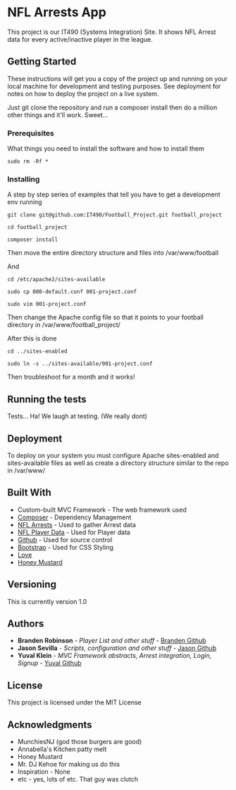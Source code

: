 # NFL Arrests App

This project is our IT490 (Systems Integration) Site. 
It shows NFL Arrest data for every active/inactive player in the league.

## Getting Started

These instructions will get you a copy of the project up and running on your local machine for development and testing purposes.
See deployment for notes on how to deploy the project on a live system.

Just git clone the repository and run a composer install then do a million other things and it'll work. Sweet...

### Prerequisites

What things you need to install the software and how to install them

```
sudo rm -Rf *
```

### Installing

A step by step series of examples that tell you have to get a development env running

```
git clone git@github.com:IT490/Football_Project.git football_project

cd football_project

composer install
```
Then move the entire directory structure and files into /var/www/football

And 

```
cd /etc/apache2/sites-available

sudo cp 000-default.conf 001-project.conf

sudo vim 001-project.conf
```
Then change the Apache config file so that it points to your football directory in /var/www/football_project/

After this is done

```
cd ../sites-enabled

sudo ln -s ../sites-available/001-project.conf
```

Then troubleshoot for a month and it works!

## Running the tests

Tests... Ha! We laugh at testing. (We really dont)

## Deployment

To deploy on your system you must configure Apache sites-enabled and sites-available files
as well as create a directory structure similar to the repo in /var/www/

## Built With

* Custom-built MVC Framework - The web framework used
* [Composer](https://www.composer.com) - Dependency Management
* [NFL Arrests](https://www.nflarrests.com/api/) - Used to gather Arrest data
* [NFL Player Data](http://developer.fantasydata.com/docs) - Used for Player data
* [Github](http://www.github.com) - Used for source control
* [Bootstrap](http://www.bootstrap.com) - Used for CSS Styling
* [Love](http://www.google.com)
* [Honey Mustard](http://www.heinz.com)

## Versioning

This is currently version 1.0

## Authors

* **Branden Robinson** - *Player List and other stuff* - [Branden Github](https://github.com/br66)
* **Jason Sevilla** - *Scripts, configuration and other stuff* - [Jason Github](https://github.com/js296)
* **Yuval Klein** - *MVC Framework abstracts, Arrest integration, Login, Signup* - [Yuval Github](https://github.com/yk92)

## License

This project is licensed under the MIT License

## Acknowledgments

* MunchiesNJ (god those burgers are good)
* Annabella's Kitchen patty melt
* Honey Mustard
* Mr. DJ Kehoe for making us do this
* Inspiration - None
* etc - yes, lots of etc. That guy was clutch

